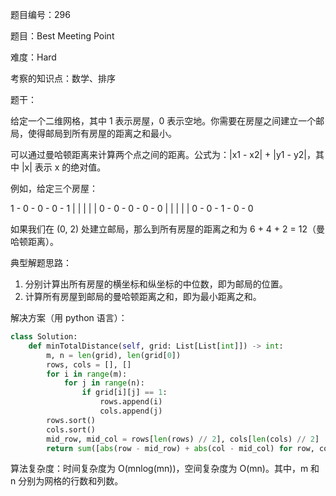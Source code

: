 题目编号：296

题目：Best Meeting Point

难度：Hard

考察的知识点：数学、排序

题干：

给定一个二维网格，其中 1 表示房屋，0 表示空地。你需要在房屋之间建立一个邮局，使得邮局到所有房屋的距离之和最小。

可以通过曼哈顿距离来计算两个点之间的距离。公式为：|x1 - x2| + |y1 - y2|，其中 |x| 表示 x 的绝对值。

例如，给定三个房屋：

1 - 0 - 0 - 0 - 1
|   |   |   |   |
0 - 0 - 0 - 0 - 0
|   |   |   |   |
0 - 0 - 1 - 0 - 0

如果我们在 (0, 2) 处建立邮局，那么到所有房屋的距离之和为 6 + 4 + 2 = 12（曼哈顿距离）。

典型解题思路：

1. 分别计算出所有房屋的横坐标和纵坐标的中位数，即为邮局的位置。
2. 计算所有房屋到邮局的曼哈顿距离之和，即为最小距离之和。

解决方案（用 python 语言）：

```python
class Solution:
    def minTotalDistance(self, grid: List[List[int]]) -> int:
        m, n = len(grid), len(grid[0])
        rows, cols = [], []
        for i in range(m):
            for j in range(n):
                if grid[i][j] == 1:
                    rows.append(i)
                    cols.append(j)
        rows.sort()
        cols.sort()
        mid_row, mid_col = rows[len(rows) // 2], cols[len(cols) // 2]
        return sum([abs(row - mid_row) + abs(col - mid_col) for row, col in zip(rows, cols)])
```

算法复杂度：时间复杂度为 O(mnlog(mn))，空间复杂度为 O(mn)。其中，m 和 n 分别为网格的行数和列数。